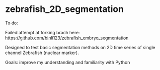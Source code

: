 # zebrafish_2D_segmentation
To do: 

Failed attempt at forking brach here: https://github.com/binli123/zebrafish_embryo_segmentation

Designed to test basic segmentation methods on 2D time series of single channel Zebrafish (nuclear marker). 

Goals: improve my understanding and familiarity with Python
